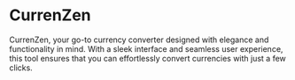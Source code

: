 # CurrenZen
CurrenZen, your go-to currency converter designed with elegance and functionality in mind. With a sleek interface and seamless user experience, this tool ensures that you can effortlessly convert currencies with just a few clicks.
